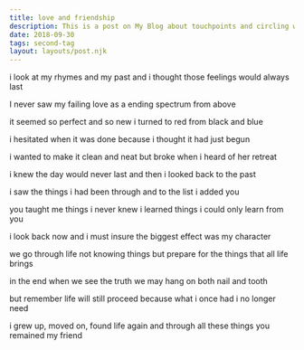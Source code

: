 ```yaml
---
title: love and friendship
description: This is a post on My Blog about touchpoints and circling wagons.
date: 2018-09-30
tags: second-tag
layout: layouts/post.njk
---
```

i look at my rhymes and my past
and i thought those feelings would always last

I never saw my failing love
as a ending spectrum from above

it seemed so perfect and so new
i turned to red from black and blue

i hesitated when it was done
because i thought it had just begun

i wanted to make it clean and neat
but broke when i heard of her retreat

i knew the day would never last
and then i looked back to the past

i saw the things i had been through
and to the list i added you

you taught me things i never knew
i learned things i could only learn from you

i look back now and i must insure
the biggest effect was my character

we go through life not knowing things
but prepare for the things that all life brings

in the end when we see the truth
we may hang on both nail and tooth

but remember life will still proceed
because what i once had i no longer need

i grew up, moved on, found life again
and through all these things you remained my friend